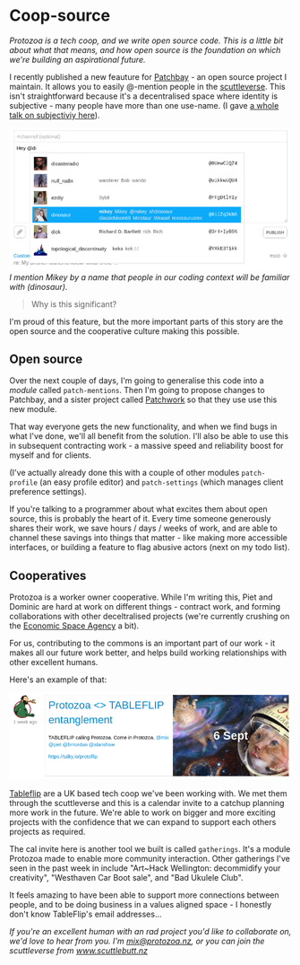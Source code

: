 # Coop-source

_Protozoa is a tech coop, and we write open source code.
This is a little bit about what that means, and how open source is the foundation on which we're building an aspirational future._

I recently published a new feauture for [Patchbay](https://github.com/ssbc/patchbay) - an open source project I maintain.
It allows you to easily @-mention people in the [scuttleverse](https://www.scuttlebutt.nz).
This isn't straightforward because it's a decentralised space where identity is subjective - many people have more than one use-name. (I gave [a whole talk on subjectiviy here](https://www.youtube.com/watch?v=P5K18XssVBg)).

![](./images/at_mention.png)
_I mention Mikey by a name that people in our coding context will be familiar with (dinosaur)._

> Why is this significant?

I'm proud of this feature, but the more important parts of this story are the open source and the cooperative culture making this possible.


## Open source

Over the next couple of days, I'm going to generalise this code into a _module_ called `patch-mentions`.
Then I'm going to propose changes to Patchbay, and a sister project called [Patchwork](https://github.com/ssbc/patchwork) so that they use use this new module.

That way everyone gets the new functionality, and when we find bugs in what I've done, we'll all benefit from the solution.
I'll also be able to use this in subsequent contracting work - a massive speed and reliability boost for myself and for clients.

(I've actually already done this with a couple of other modules `patch-profile` (an easy profile editor) and `patch-settings` (which manages client preference settings).

If you're talking to a programmer about what excites them about open source, this is probably the heart of it.
Every time someone generously shares their work, we save hours / days / weeks of work, and are able to channel these savings into things that matter - like making more accessible interfaces, or building a feature to flag abusive actors (next on my todo list).


## Cooperatives

Protozoa is a worker owner cooperative.
While I'm writing this, Piet and Dominic are hard at work on different things - contract work, and forming collaborations with other deceltralised projects (we're currently crushing on the [Economic Space Agency](https://economicspace.agency/) a bit).

For us, contributing to the commons is an important part of our work - it makes all our future work better, and helps build working relationships with other excellent humans.

Here's an example of that: 

![protoflip](./images/protoflip.png)

[Tableflip](https://tableflip.io/) are a UK based tech coop we've been working with.
We met them through the scuttleverse and this is a calendar invite to a catchup planning more work in the future.
We're able to work on bigger and more exciting projects with the confidence that we can expand to support each others projects as required.

The cal invite here is another tool we built is called `gatherings`.
It's a module Protozoa made to enable more community interaction.
Other gatherings I've seen in the past week in include "Art~Hack Wellington: decommidify your creativity", "Westhaven Car Boot sale", and "Bad Ukulele Club".

It feels amazing to have been able to support more connections between people, and to be doing business in a values aligned space - I honestly don't know TableFlip's email addresses...


_If you're an excellent human with an rad project you'd like to collaborate on, we'd love to hear from you. I'm mix@protozoa.nz, or you can join the scuttleverse from www.scuttlebutt.nz_ 


